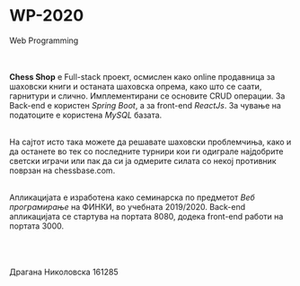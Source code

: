 # WP-2020
Web Programming 

<br/><br/>
**Chess Shop** е Full-stack проект, осмислен како online продавница за шаховски книги и останата шаховска опрема, како што се саати, гарнитури и слично. 
Имплементирани се основите CRUD операции. За Back-end е користен *Spring Boot*, a за front-end *ReactJs*. За чување на податоците е користена *MySQL* базата.<br/><br/>

На сајтот исто така можете да решавате шаховски проблемчиња, како и да останете во тек со последните турнири кои ги одиграле најдобрите светски играчи
или пак да си ја одмерите силата со некој противник поврзан на chessbase.com. <br/><br/>

Апликацијата е изработена како семинарска по предметот *Веб програмирање* на ФИНКИ, во учебната 2019/2020.
Back-end апликацијата се стартува на портата 8080, додека front-end работи на портата 3000.
<br/><br/><br/><br/>

Драгана Николовска 161285
